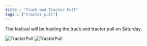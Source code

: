 ```yaml
---
title : "Truck and Tractor Pull"
tags : ["tractor pull"]
---
```



The festival will be hosting the truck and tractor pull on Saturday.

![TractorPull](/img/events/tractorpull/tractorpull1.jpg)
![TractorPull](/img/events/tractorpull/tractorpull2.jpg)